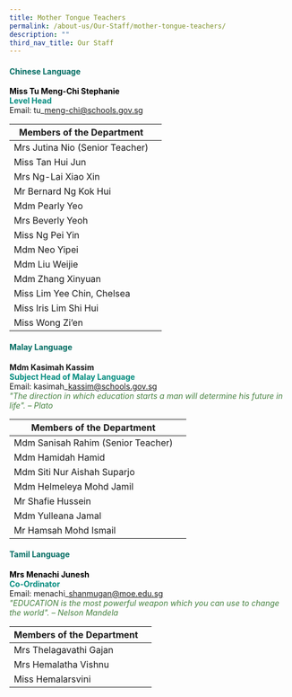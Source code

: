 ```yaml
---
title: Mother Tongue Teachers
permalink: /about-us/Our-Staff/mother-tongue-teachers/
description: ""
third_nav_title: Our Staff
---
```

#### <b style="color:#016C62;">Chinese Language </b>
<b style="color:black;">Miss Tu Meng-Chi Stephanie</b><br>
<b style="color:#038C7F;">Level Head</b><br>
Email: tu\_meng-chi@schools.gov.sg<br>


|Members of the Department |  |
| -------- | -------- | 
|Mrs Jutina Nio (Senior Teacher)|  | 
|Miss Tan Hui Jun|
|Mrs Ng-Lai Xiao Xin|
|Mr Bernard Ng Kok Hui|
|Mdm Pearly Yeo
|Mrs Beverly Yeoh
|Miss Ng Pei Yin
|Mdm Neo Yipei
|Mdm Liu Weijie
|Mdm Zhang Xinyuan
|Miss Lim Yee Chin, Chelsea
|Miss Iris Lim Shi Hui
|Miss Wong Zi’en

#### <b style="color:#016C62;">Malay Language </b>
**Mdm Kasimah Kassim**<br>
<b style="color:#038C7F;">Subject Head of Malay Language</b><br>
Email: kasimah\_kassim@schools.gov.sg<br>
<i style="color:#44803F;">"The direction in which education starts a man will determine his future in life". – Plato</i>

|Members of the Department |  |
| -------- | -------- | 
|Mdm Sanisah Rahim (Senior Teacher)|
|Mdm Hamidah Hamid|
|Mdm Siti Nur Aishah Suparjo|
|Mdm Helmeleya Mohd Jamil|
|Mr Shafie Hussein|
|Mdm Yulleana Jamal|
|Mr Hamsah Mohd Ismail|

#### <b style="color:#016C62;">Tamil Language </b>
<b style="color:black;">Mrs Menachi Junesh</b><br>
<b style="color:#038C7F;">Co-Ordinator</b><br>
Email: menachi\_shanmugan@moe.edu.sg<br>
<i style="color:#44803F;">"EDUCATION is the most powerful weapon which you can use to change the world". – Nelson Mandela </i>

|Members of the Department |  |
| -------- | -------- | 
|Mrs Thelagavathi Gajan|
|Mrs Hemalatha Vishnu|
|Miss Hemalarsvini|